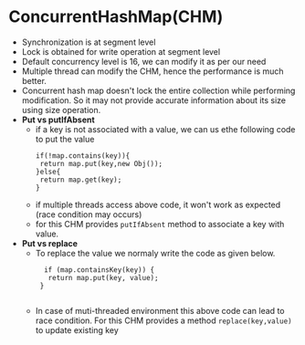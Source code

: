 # ConcurrentHashMap(CHM)
- Synchronization is at segment level
- Lock is obtained for write operation at segment level
- Default concurrency level is 16, we can modify it as per our need
- Multiple thread can modify the CHM, hence the performance is much better.
- Concurrent hash map doesn't lock the entire collection while performing modification. So it may not provide accurate information about its size using size operation.
- <b>Put vs putIfAbsent</b>
  - if a key is not associated with a value, we can us ethe following code to put the value
    ```
    if(!map.contains(key)){
     return map.put(key,new Obj());
    }else{
     return map.get(key);
    }
    ```
  - if multiple threads access above code, it won't work as expected (race condition may occurs)
  - for this CHM provides ```putIfAbsent``` method to associate a key with value.
- <b>Put vs replace</b>
  - To replace the value we normaly write the code as given below.
    ```
      if (map.containsKey(key)) {
       return map.put(key, value);
     } 
     
    ```
  - In case of muti-threaded environment this above code can lead to race condition. For this CHM provides a method ```replace(key,value)``` to update existing key
